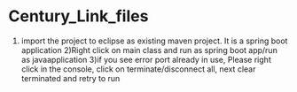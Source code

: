 # Century_Link_files

1) import the project to eclipse as existing maven project. It is a spring boot application
2)Right click on main class and run as spring boot app/run as javaapplication
3)if you see error port already in use, Please right click in the console, click on terminate/disconnect all, next clear terminated and retry to run
